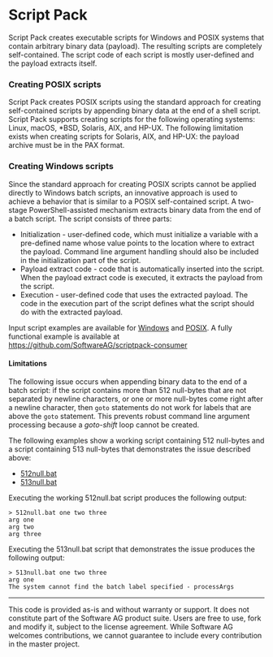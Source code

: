 # Script Pack

Script Pack creates executable scripts for Windows and POSIX systems that contain arbitrary binary data (payload). The resulting scripts are completely self-contained. The script code of each script is mostly user-defined and the payload extracts itself.

### Creating POSIX scripts
Script Pack creates POSIX scripts using the standard approach for creating self-contained scripts by appending binary data at the end of a shell script. Script Pack supports creating scripts for the following operating systems: Linux, macOS, *BSD, Solaris, AIX, and HP-UX. The following limitation exists when creating scripts for Solaris, AIX, and HP-UX: the payload archive must be in the PAX format.

### Creating Windows scripts
Since the standard approach for creating POSIX scripts cannot be applied directly to Windows batch scripts, an innovative approach is used to achieve a behavior that is similar to a POSIX self-contained script. A two-stage PowerShell-assisted mechanism extracts binary data from the end of a batch script. The script consists of three parts:
- Initialization - user-defined code, which must initialize a variable with a pre-defined name whose value points to the location where to extract the payload. Command line argument handling should also be included in the initialization part of the script.
- Payload extract code - code that is automatically inserted into the script. When the payload extract code is executed, it extracts the payload from the script.
- Execution - user-defined code that uses the extracted payload. The code in the execution part of the script defines what the script should do with the extracted payload.

Input script examples are available for [Windows](modules/scriptpack/src/main/resources/example-input-script.bat) and [POSIX](modules/scriptpack/src/main/resources/example-input-script.sh).
A fully functional example is available at <https://github.com/SoftwareAG/scriptpack-consumer>

#### Limitations
The following issue occurs when appending binary data to the end of a batch script: if the script contains more than 512 null-bytes that are not separated by newline characters, or one or more null-bytes come right after a newline character, then `goto` statements do not work for labels that are above the `goto` statement. This prevents robust command line argument processing because a *goto-shift* loop cannot be created.

The following examples show a working script containing 512 null-bytes and a script containing 513 null-bytes that demonstrates the issue described above:
- [512null.bat](modules/scriptpack/src/main/resources/512null.bat)
- [513null.bat](modules/scriptpack/src/main/resources/513null.bat)

Executing the working 512null.bat script produces the following output:
```
> 512null.bat one two three
arg one
arg two
arg three
```
Executing the 513null.bat script that demonstrates the issue produces the following output:
```
> 513null.bat one two three
arg one
The system cannot find the batch label specified - processArgs
```

***

This code is provided as-is and without warranty or support. It does not constitute part of the Software AG product suite. Users are free to use, fork and modify it, subject to the license agreement. While Software AG welcomes contributions, we cannot guarantee to include every contribution in the master project.